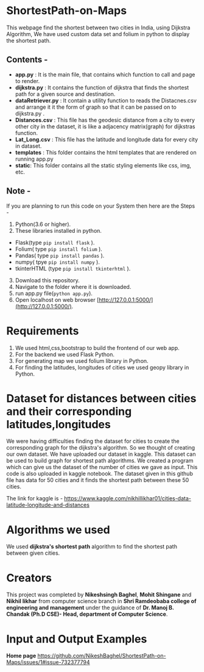 # ShortestPath-on-Maps
This webpage find the shortest between two cities in India, using Dijkstra Algorithm, We have used custom data set and folium in python to display the shortest path.

## Contents - 
- **app.py** : It is the main file, that contains which function to call and page to render.
- **dijkstra.py** : It contains the function of dijkstra that finds the shortest path for a given source and destination.
- **dataRetriever.py** : It contain a utility function to reads the Distacnes.csv and arrange it it the form of graph so that it can be passed on to dijkstra.py .
- **Distances.csv** : This file has the geodesic distance from a city to every other city in the dataset, it is like a adjacency matrix(graph) for dijkstras function.
- **Lat_Long.csv** : This  file has the latitude and longitude data for every city in dataset.
- **templates** : This folder contains the html templates that are rendered on running app.py 
- **static**: This folder contains all the static styling elements like css, img, etc.

## Note -
If you are planning to run this code on your System then here are the Steps - 
1. Python(3.6 or higher).
2. These libraries installed in python.
  - Flask(type `pip install flask` ).
  - Folium( type `pip install folium` ).
  - Pandas( type `pip install pandas` ).
  - numpy( tpye `pip install numpy` ).
  - tkinterHTML (type `pip install tkinterhtml` ).
3. Download this repository.
4. Navigate to the folder where it is downloaded.
5. run app.py file(`python app.py`).
6. Open localhost on web browser [http://127.0.0.1:5000/](http://127.0.0.1:5000/).

# Requirements
1. We used html,css,bootstrap to build the frontend of our web app.
2. For the backend we used Flask Python.
3. For generating map we used folium library in Python.
4. For finding the latitudes, longitudes of cities we used geopy library in Python.

# Dataset for distances between cities and their corresponding latitudes,longitudes
We were having difficulties finding the dataset for cities to create the corresponding graph for the dijkstra's algorithm.
So we thought of creating our own dataset.
We have uploaded our dataset in kaggle.
This dataset can be used to build graph for shortest path algorithms.
We created a program which can give us the dataset of the number of cities we gave as input. This code is also uploaded in kaggle notebook.
The dataset given in this github file has data for 50 cities and it finds the shortest path between these 50 cities.


The link for kaggle is -
https://www.kaggle.com/nikhillikhar01/cities-data-latitude-longitude-and-distances

# Algorithms we used
We used **dijkstra's shortest path** algorithm to find the shortest path between given cities.

# Creators
This project was completed by **Nikeshsingh Baghel**, **Mohit Shingane** and **Nikhil likhar** from computer science branch in **Shri Ramdeobaba college of engineering and management** under the guidance of **Dr. Manoj B. Chandak (Ph.D CSE)-
Head, department of Computer Science**.

# Input and Output Examples

**Home page**
https://github.com/NikeshBaghel/ShortestPath-on-Maps/issues/1#issue-732377794


